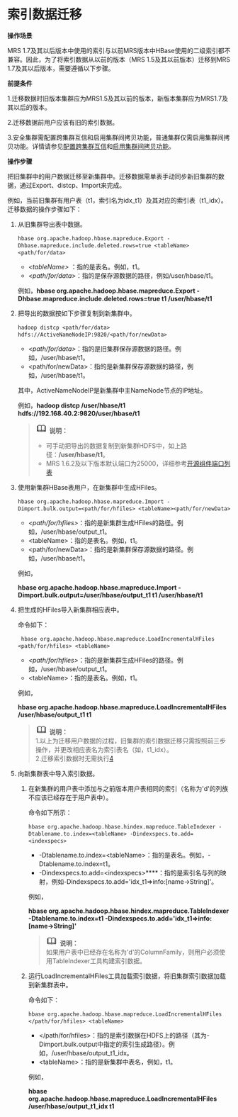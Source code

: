 # 索引数据迁移<a name="ZH-CN_TOPIC_0109065392"></a>

**操作场景**

MRS 1.7及其以后版本中使用的索引与以前MRS版本中HBase使用的二级索引都不兼容。因此，为了将索引数据从以前的版本（MRS 1.5及其以前版本）迁移到MRS 1.7及其以后版本，需要遵循以下步骤。

**前提条件**

1.迁移数据时旧版本集群应为MRS1.5及其以前的版本，新版本集群应为MRS1.7及其以后的版本。

2.迁移数据前用户应该有旧的索引数据。

3.安全集群需配置跨集群互信和启用集群间拷贝功能，普通集群仅需启用集群间拷贝功能。详情请参见[配置跨集群互信](配置跨集群互信.md)和[启用集群间拷贝功能](启用集群间拷贝功能.md)。

**操作步骤**

把旧集群中的用户数据迁移至新集群中。迁移数据需单表手动同步新旧集群的数据，通过Export、distcp、Import来完成。

例如，当前旧集群有用户表（t1，索引名为idx\_t1）及其对应的索引表（t1\_idx）。迁移数据的操作步骤如下：

1.  从旧集群导出表中数据。

    ```
    hbase org.apache.hadoop.hbase.mapreduce.Export -Dhbase.mapreduce.include.deleted.rows=true <tableName> <path/for/data>
    ```

    -   _<tableName\>_  ：指的是表名。例如，t1。
    -   _<path/for/data_\>：指的是保存源数据的路径，例如/user/hbase/t1。

    例如，**hbase org.apache.hadoop.hbase.mapreduce.Export -Dhbase.mapreduce.include.deleted.rows=true t1 /user/hbase/t1**

2.  把导出的数据按如下步骤复制到新集群中。

    ```
    hadoop distcp <path/for/data> hdfs://ActiveNameNodeIP:9820/<path/for/newData>
    ```

    -   _<path/for/data\>_：指的是旧集群保存源数据的路径。例如，/user/hbase/t1。
    -   <path/for/newData\>：指的是新集群保存源数据的路径，例如，/user/hbase/t1。

    其中，ActiveNameNodeIP是新集群中主NameNode节点的IP地址。

    例如，**hadoop distcp /user/hbase/t1 hdfs://192.168.40.2:9820/user/hbase/t1**

    >![](public_sys-resources/icon-note.gif) **说明：**   
    >-   可手动把导出的数据复制到新集群HDFS中，如上路径：**/user/hbase/t1**。  
    >-   MRS 1.6.2及以下版本默认端口为25000，详细参考[开源组件端口列表](开源组件端口列表.md)  

3.  使用新集群HBase表用户，在新集群中生成HFiles。

    ```
    hbase org.apache.hadoop.hbase.mapreduce.Import -Dimport.bulk.output=<path/for/hfiles> <tableName><path/for/newData>
    ```

    -   _<path/for/hfiles\>_：指的是新集群生成HFiles的路径。例如，/user/hbase/output\_t1。
    -   <tableName\>：指的是表名。例如，t1。
    -   <path/for/newData\>：指的是新集群保存源数据的路径。例如，/user/hbase/t1。

    例如，

    **hbase org.apache.hadoop.hbase.mapreduce.Import -Dimport.bulk.output=/user/hbase/output\_t1 t1 /user/hbase/t1**

4.  <a name="li4869121514717"></a>把生成的HFiles导入新集群相应表中。

    命令如下：

    ```
     hbase org.apache.hadoop.hbase.mapreduce.LoadIncrementalHFiles <path/for/hfiles> <tableName>
    ```

    -   _<path/for/hfiles\>_：指的是新集群生成HFiles的路径。例如，/user/hbase/output\_t1。
    -   <tableName\>：指的是表名。例如，t1。

    例如，

    **hbase org.apache.hadoop.hbase.mapreduce.LoadIncrementalHFiles /user/hbase/output\_t1 t1**

    >![](public_sys-resources/icon-note.gif) **说明：**   
    >1.以上为迁移用户数据的过程，旧集群的索引数据迁移只需按照前三步操作，并更改相应表名为索引表名（如，t1\_idx）。  
    >2.迁移索引数据时无需执行[4](#li4869121514717)  

5.  向新集群表中导入索引数据。
    1.  在新集群的用户表中添加与之前版本用户表相同的索引（名称为'd'的列族不应该已经存在于用户表中）。

        命令如下所示：

        ```
        hbase org.apache.hadoop.hbase.hindex.mapreduce.TableIndexer -Dtablename.to.index=<tableName> -Dindexspecs.to.add=<indexspecs> 
        ```

        -   -Dtablename.to.index=<tableName\>：指的是表名。例如，-Dtablename.to.index=t1。
        -   -Dindexspecs.to.add=<indexspecs\>****：指的是索引名与列的映射，例如-Dindexspecs.to.add='idx\_t1=\>info:\[name-\>String\]'。

        例如，

        **hbase org.apache.hadoop.hbase.hindex.mapreduce.TableIndexer -Dtablename.to.index=t1 -Dindexspecs.to.add='idx\_t1=\>info:\[name-\>String\]'**

        >![](public_sys-resources/icon-note.gif) **说明：**   
        >如果用户表中已经存在名称为'd'的ColumnFamily，则用户必须使用TableIndexer工具构建索引数据。  

    2.  运行LoadIncrementalHFiles工具加载索引数据，将旧集群索引数据加载到新集群表中。

        命令如下：

        ```
        hbase org.apache.hadoop.hbase.mapreduce.LoadIncrementalHFiles </path/for/hfiles> <tableName>
        ```

        -   </path/for/hfiles\>：指的是索引数据在HDFS上的路径（其为-Dimport.bulk.output中指定的索引生成路径）。例如，/user/hbase/output\_t1\_idx。
        -   <tableName\>：指的是新集群中表名，例如，t1。

        例如，

        **hbase org.apache.hadoop.hbase.mapreduce.LoadIncrementalHFiles  **/user/hbase/output\_t1**\_idx t1**




